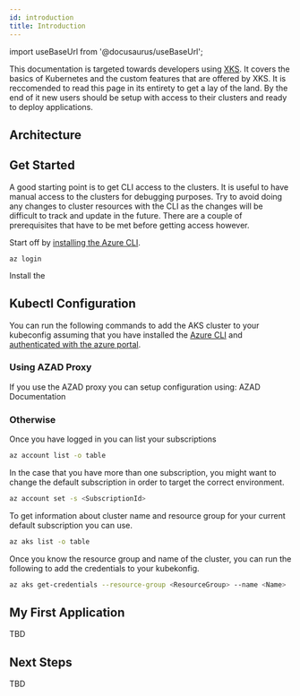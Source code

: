 ```yaml
---
id: introduction
title: Introduction
---
```


import useBaseUrl from '@docusaurus/useBaseUrl';

This documentation is targeted towards developers using [XKS](https://xenit.se/it-tjanster/kubernetes-framework/#contact). It covers the basics of
Kubernetes and the custom features that are offered by XKS. It is reccomended to read this page in its entirety to get a lay of the land. By the end
of it new users should be setup with access to their clusters and ready to deploy applications.

## Architecture

## Get Started

A good starting point is to get CLI access to the clusters. It is useful to have manual access to the clusters for debugging purposes. Try to avoid
doing any changes to cluster resources with the CLI as the changes will be difficult to track and update in the future. There are a couple of
prerequisites that have to be met before getting access however.

Start off by [installing the Azure CLI](https://docs.microsoft.com/en-us/cli/azure/install-azure-cli).

```shell
az login
```

Install the

## Kubectl Configuration

You can run the following commands to add the AKS cluster to your kubeconfig assuming that you have installed the [Azure CLI](https://docs.microsoft.com/en-us/cli/azure/install-azure-cli)
and [authenticated with the azure portal](https://docs.microsoft.com/en-us/cli/azure/authenticate-azure-cli).

### Using AZAD Proxy

If you use the AZAD proxy you can setup configuration using: AZAD Documentation

### Otherwise

Once you have logged in you can list your subscriptions

```bash
az account list -o table
```

In the case that you have more than one subscription, you might want to change the default subscription in order to target the correct environment.

```bash
az account set -s <SubscriptionId>
```

To get information about cluster name and resource group for your current default subscription you can use.

```bash
az aks list -o table
```

Once you know the resource group and name of the cluster, you can run the following to add the credentials to your kubekonfig.

```bash
az aks get-credentials --resource-group <ResourceGroup> --name <Name>
```

## My First Application

TBD

## Next Steps

TBD
